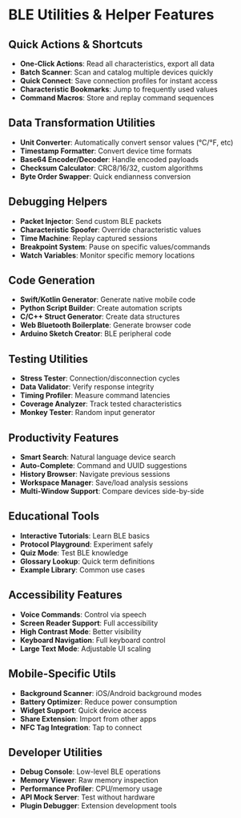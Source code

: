 # BLE Utilities & Helper Features

## Quick Actions & Shortcuts
- **One-Click Actions**: Read all characteristics, export all data
- **Batch Scanner**: Scan and catalog multiple devices quickly
- **Quick Connect**: Save connection profiles for instant access
- **Characteristic Bookmarks**: Jump to frequently used values
- **Command Macros**: Store and replay command sequences

## Data Transformation Utilities
- **Unit Converter**: Automatically convert sensor values (°C/°F, etc)
- **Timestamp Formatter**: Convert device time formats
- **Base64 Encoder/Decoder**: Handle encoded payloads
- **Checksum Calculator**: CRC8/16/32, custom algorithms
- **Byte Order Swapper**: Quick endianness conversion

## Debugging Helpers
- **Packet Injector**: Send custom BLE packets
- **Characteristic Spoofer**: Override characteristic values
- **Time Machine**: Replay captured sessions
- **Breakpoint System**: Pause on specific values/commands
- **Watch Variables**: Monitor specific memory locations

## Code Generation
- **Swift/Kotlin Generator**: Generate native mobile code
- **Python Script Builder**: Create automation scripts
- **C/C++ Struct Generator**: Create data structures
- **Web Bluetooth Boilerplate**: Generate browser code
- **Arduino Sketch Creator**: BLE peripheral code

## Testing Utilities
- **Stress Tester**: Connection/disconnection cycles
- **Data Validator**: Verify response integrity
- **Timing Profiler**: Measure command latencies
- **Coverage Analyzer**: Track tested characteristics
- **Monkey Tester**: Random input generator

## Productivity Features
- **Smart Search**: Natural language device search
- **Auto-Complete**: Command and UUID suggestions
- **History Browser**: Navigate previous sessions
- **Workspace Manager**: Save/load analysis sessions
- **Multi-Window Support**: Compare devices side-by-side

## Educational Tools
- **Interactive Tutorials**: Learn BLE basics
- **Protocol Playground**: Experiment safely
- **Quiz Mode**: Test BLE knowledge
- **Glossary Lookup**: Quick term definitions
- **Example Library**: Common use cases

## Accessibility Features
- **Voice Commands**: Control via speech
- **Screen Reader Support**: Full accessibility
- **High Contrast Mode**: Better visibility
- **Keyboard Navigation**: Full keyboard control
- **Large Text Mode**: Adjustable UI scaling

## Mobile-Specific Utils
- **Background Scanner**: iOS/Android background modes
- **Battery Optimizer**: Reduce power consumption
- **Widget Support**: Quick device access
- **Share Extension**: Import from other apps
- **NFC Tag Integration**: Tap to connect

## Developer Utilities
- **Debug Console**: Low-level BLE operations
- **Memory Viewer**: Raw memory inspection
- **Performance Profiler**: CPU/memory usage
- **API Mock Server**: Test without hardware
- **Plugin Debugger**: Extension development tools
